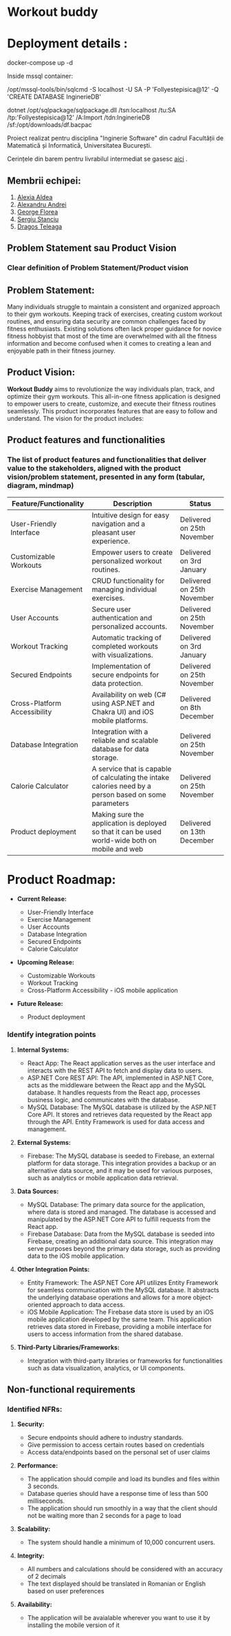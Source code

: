 # Workout buddy

# Deployment details : 

docker-compose up -d 

Inside mssql container:

/opt/mssql-tools/bin/sqlcmd -S localhost -U SA -P 'Follyestepisica@12' -Q 'CREATE DATABASE InginerieDB'


dotnet /opt/sqlpackage/sqlpackage.dll /tsn:localhost /tu:SA /tp:'Follyestepisica@12' /A:Import /tdn:InginerieDB /sf:/opt/downloads/df.bacpac



Proiect realizat pentru disciplina "Inginerie Software" din cadrul Facultății de Matematică și Informatică, Universitatea București.

Cerințele din barem pentru livrabilul intermediat se gasesc [aici](https://tinyurl.com/f7u3a3v3) .

## Membrii echipei:

1. [Alexia Aldea](https://github.com/allee15)
2. [Alexandru Andrei]()
3. [George Florea](https://github.com/jovialjoker)
4. [Sergiu Stanciu](https://github.com/Sergiu44)
5. [Dragos Teleaga](https://github.com/dragosteleaga)


## Problem Statement sau Product Vision
### Clear definition of Problem Statement/Product vision

## Problem Statement:

Many individuals struggle to maintain a consistent and organized approach to their gym workouts. Keeping track of exercises, creating custom workout routines, and ensuring data security are common challenges faced by fitness enthusiasts. Existing solutions often lack proper guidance for novice fitness hobbyist that most of the time are overwhelmed with all the fitness information and become confused when it comes to creating a lean and enjoyable path in their fitness journey.

## Product Vision:

**Workout Buddy** aims to revolutionize the way individuals plan, track, and optimize their gym workouts. This all-in-one fitness application is designed to empower users to create, customize, and execute their fitness routines seamlessly. This product incorporates features that are easy to follow and understand. The vision for the product includes:

## Product features and functionalities
### The list of product features and functionalities that deliver value to the stakeholders, aligned with the product vision/problem statement, presented in any form (tabular, diagram, mindmap)
| **Feature/Functionality**          | **Description**                                                                                         | **Status**                  |
|------------------------------------|---------------------------------------------------------------------------------------------------------|-----------------------------|
| User-Friendly Interface            | Intuitive design for easy navigation and a pleasant user experience.                                      | Delivered on 25th November           |
| Customizable Workouts              | Empower users to create personalized workout routines.                                                   | Delivered on 3rd January        |
| Exercise Management               | CRUD functionality for managing individual exercises.                                                  | Delivered on 25th November              |
| User Accounts                      | Secure user authentication and personalized accounts.                                                   | Delivered on 25th November           |
| Workout Tracking                   | Automatic tracking of completed workouts with visualizations.                                            | Delivered on 3rd January        |
| Secured Endpoints                  | Implementation of secure endpoints for data protection.                                                 | Delivered on 25th November           |
| Cross-Platform Accessibility       | Availability on web (C# using ASP.NET and Chakra UI) and iOS mobile platforms.                            | Delivered on 8th December              |
| Database Integration               | Integration with a reliable and scalable database for data storage.                                      | Delivered on 25th November        |
| Calorie Calculator                 | A service that is capable of calculating the intake calories need by a person based on some parameters   | Delivered on 25th November         |
| Product deployment                 | Making sure the application is deployed so that it can be used world-wide both on mobile and web          | Delivered on 13th December             |

# Product Roadmap:

- **Current Release:**
  - User-Friendly Interface
  - Exercise Management
  - User Accounts
  - Database Integration
  - Secured Endpoints
  - Calorie Calculator

- **Upcoming Release:**
  - Customizable Workouts
  - Workout Tracking
  - Cross-Platform Accessibility - iOS mobile application


- **Future Release:**
  - Product deployment

### Identify integration points

1. **Internal Systems:**
   - React App: The React application serves as the user interface and interacts with the REST API to fetch and display data to users.
   - ASP.NET Core REST API: The API, implemented in ASP.NET Core, acts as the middleware between the React app and the MySQL database. It handles requests from the React app, processes business logic, and communicates with the database.
   - MySQL Database: The MySQL database is utilized by the ASP.NET Core API. It stores and retrieves data requested by the React app through the API. Entity Framework is used for data access and management.

2. **External Systems:**
   - Firebase: The MySQL database is seeded to Firebase, an external platform for data storage. This integration provides a backup or an alternative data source, and it may be used for various purposes, such as analytics or mobile application data retrieval.

4. **Data Sources:**
   - MySQL Database: The primary data source for the application, where data is stored and managed. The database is accessed and manipulated by the ASP.NET Core API to fulfill requests from the React app.
   - Firebase Database: Data from the MySQL database is seeded into Firebase, creating an additional data source. This integration may serve purposes beyond the primary data storage, such as providing data to the iOS mobile application.

5. **Other Integration Points:**
   - Entity Framework: The ASP.NET Core API utilizes Entity Framework for seamless communication with the MySQL database. It abstracts the underlying database operations and allows for a more object-oriented approach to data access.
   - iOS Mobile Application: The Firebase data store is used by an iOS mobile application developed by the same team. This application retrieves data stored in Firebase, providing a mobile interface for users to access information from the shared database.

6. **Third-Party Libraries/Frameworks:**
   - Integration with third-party libraries or frameworks for functionalities such as data visualization, analytics, or UI components.





## Non-functional requirements
### Identified NFRs:

1. **Security:**
   - Secure endpoints should adhere to industry standards.
   - Give permission to access certain routes based on credentials
   - Access data/endpoints based on the personal set of user claims

2. **Performance:**
   - The application should compile and load its bundles and files within 3 seconds.
   - Database queries should have a response time of less than 500 milliseconds.
   - The application should run smoothly in a way that the client should not be waiting more than 2 seconds for a page to load

3. **Scalability:**
   - The system should handle a minimum of 10,000 concurrent users.

4. **Integrity:**
   - All numbers and calculations should be considered with an accuracy of 2 decimals
   - The text displayed should be translated in Romanian or English based on user preferences

5. **Availability:**
   - The application will be avaialable wherever you want to use it by installing the mobile version of it
